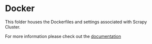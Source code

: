Docker
======

This folder houses the Dockerfiles and settings associated with Scrapy Cluster.

For more information please check out the [documentation](http://scrapy-cluster.readthedocs.org)
